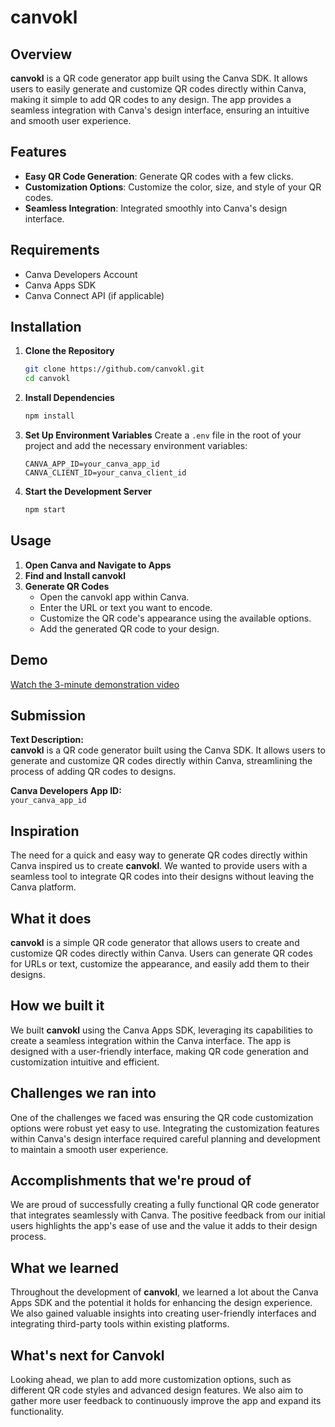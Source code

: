
# canvokl

## Overview
**canvokl** is a QR code generator app built using the Canva SDK. It allows users to easily generate and customize QR codes directly within Canva, making it simple to add QR codes to any design. The app provides a seamless integration with Canva's design interface, ensuring an intuitive and smooth user experience.

## Features
- **Easy QR Code Generation**: Generate QR codes with a few clicks.
- **Customization Options**: Customize the color, size, and style of your QR codes.
- **Seamless Integration**: Integrated smoothly into Canva's design interface.

## Requirements
- Canva Developers Account
- Canva Apps SDK
- Canva Connect API (if applicable)

## Installation

1. **Clone the Repository**
   ```bash
   git clone https://github.com/canvokl.git
   cd canvokl
   ```

2. **Install Dependencies**
   ```bash
   npm install
   ```

3. **Set Up Environment Variables**
   Create a `.env` file in the root of your project and add the necessary environment variables:
   ```env
   CANVA_APP_ID=your_canva_app_id
   CANVA_CLIENT_ID=your_canva_client_id
   ```

4. **Start the Development Server**
   ```bash
   npm start
   ```

## Usage

1. **Open Canva and Navigate to Apps**
2. **Find and Install canvokl**
3. **Generate QR Codes**
   - Open the canvokl app within Canva.
   - Enter the URL or text you want to encode.
   - Customize the QR code's appearance using the available options.
   - Add the generated QR code to your design.

## Demo

[Watch the 3-minute demonstration video](#)

## Submission

**Text Description:**  
**canvokl** is a QR code generator built using the Canva SDK. It allows users to generate and customize QR codes directly within Canva, streamlining the process of adding QR codes to designs.

**Canva Developers App ID:**  
`your_canva_app_id`



## Inspiration
The need for a quick and easy way to generate QR codes directly within Canva inspired us to create **canvokl**. We wanted to provide users with a seamless tool to integrate QR codes into their designs without leaving the Canva platform.

## What it does
**canvokl** is a simple QR code generator that allows users to create and customize QR codes directly within Canva. Users can generate QR codes for URLs or text, customize the appearance, and easily add them to their designs.

## How we built it
We built **canvokl** using the Canva Apps SDK, leveraging its capabilities to create a seamless integration within the Canva interface. The app is designed with a user-friendly interface, making QR code generation and customization intuitive and efficient.

## Challenges we ran into
One of the challenges we faced was ensuring the QR code customization options were robust yet easy to use. Integrating the customization features within Canva's design interface required careful planning and development to maintain a smooth user experience.

## Accomplishments that we're proud of
We are proud of successfully creating a fully functional QR code generator that integrates seamlessly with Canva. The positive feedback from our initial users highlights the app's ease of use and the value it adds to their design process.

## What we learned
Throughout the development of **canvokl**, we learned a lot about the Canva Apps SDK and the potential it holds for enhancing the design experience. We also gained valuable insights into creating user-friendly interfaces and integrating third-party tools within existing platforms.

## What's next for Canvokl
Looking ahead, we plan to add more customization options, such as different QR code styles and advanced design features. We also aim to gather more user feedback to continuously improve the app and expand its functionality.
